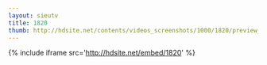 ```yaml
---
layout: sieutv
title: 1820
thumb: http://hdsite.net/contents/videos_screenshots/1000/1820/preview_360p.mp4.jpg
---
```

{% include iframe src='http://hdsite.net/embed/1820' %}
 
